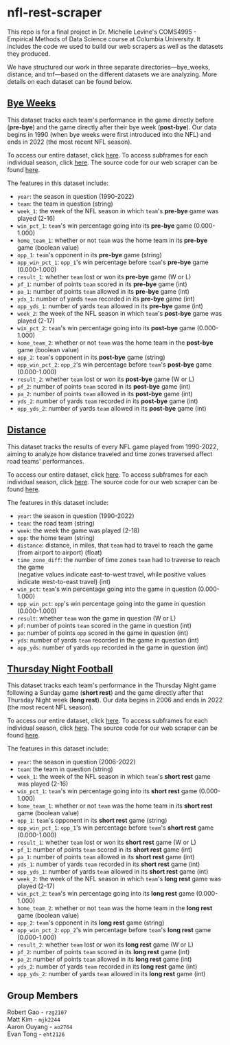 # nfl-rest-scraper
This repo is for a final project in Dr. Michelle Levine's COMS4995 - Empirical Methods of Data Science course at Columbia University. It includes the code we used to build our web scrapers as well as the datasets they produced.

We have structured our work in three separate directories—bye_weeks, distance, and tnf—based on the different datasets we are analyzing. More details on each dataset can be found below.

## [Bye Weeks](./bye_weeks)
This dataset tracks each team's performance in the game directly before (**pre-bye**) and the game directly after their bye week (**post-bye**). Our data begins in 1990 (when bye weeks were first introduced into the NFL) and ends in 2022 (the most recent NFL season).

To access our entire dataset, click [here](./bye_weeks/data/unseparated/bye_weeks_all.csv). To access subframes for each individual season, click [here](./bye_weeks/data/unseparated/individual_seasons). The source code for our web scraper can be found [here](./bye_weeks/bye_weeks.py).

The features in this dataset include:  
- `year`: the season in question (1990-2022)
- `team`: the team in question (string)
- `week_1`: the week of the NFL season in which `team`'s **pre-bye** game was played (2-16)
- `win_pct_1`: `team`'s win percentage going into its **pre-bye** game (0.000-1.000)
- `home_team_1`: whether or not `team` was the home team in its **pre-bye** game (boolean value)
- `opp_1`: `team`'s opponent in its **pre-bye** game (string)
- `opp_win_pct_1`: `opp_1`'s win percentage before `team`'s **pre-bye** game (0.000-1.000)
- `result_1`: whether `team` lost or won its **pre-bye** game (W or L)
- `pf_1`: number of points `team` scored in its **pre-bye** game (int)
- `pa_1`: number of points `team` allowed in its **pre-bye** game (int)
- `yds_1`: number of yards `team` recorded in its **pre-bye** game (int)
- `opp_yds_1`: number of yards `team` allowed in its **pre-bye** game (int)
- `week_2`: the week of the NFL season in which `team`'s **post-bye** game was played (2-17)
- `win_pct_2`: `team`'s win percentage going into its **post-bye** game (0.000-1.000)
- `home_team_2`: whether or not `team` was the home team in the **post-bye** game (boolean value)
- `opp_2`: `team`'s opponent in its **post-bye** game (string)
- `opp_win_pct_2`: `opp_2`'s win percentage before `team`'s **post-bye** game (0.000-1.000)
- `result_2`: whether `team` lost or won its **post-bye** game (W or L)
- `pf_2`: number of points `team` scored in its **post-bye** game (int)
- `pa_2`: number of points `team` allowed in its **post-bye** game (int)
- `yds_2`: number of yards `team` recorded in its **post-bye** game (int)
- `opp_yds_2`: number of yards `team` allowed in its **post-bye** game (int)

## [Distance](./distance)
This dataset tracks the results of every NFL game played from 1990-2022, aiming to analyze how distance traveled and time zones traversed affect road teams' performances.

To access our entire dataset, click [here](./distance/data/distance_all.md). To access subframes for each individual season, click [here](./distance/data/individual_seasons). The source code for our web scraper can be found [here](./distance/distance.py).

The features in this dataset include:
- `year`: the season in question (1990-2022)
- `team`: the road team (string)
- `week`: the week the game was played (2-18)
- `opp`: the home team (string)
- `distance`: distance, in miles, that `team` had to travel to reach the game (from airport to airport) (float)
- `time_zone_diff`: the number of time zones `team` had to traverse to reach the game  
(negative values indicate east-to-west travel, while positive values indicate west-to-east travel) (int)
- `win_pct`: `team`'s win percentage going into the game in question (0.000-1.000)
- `opp_win_pct`: `opp`'s win percentage going into the game in question (0.000-1.000)
- `result`: whether `team` won the game in question (W or L)
- `pf`: number of points `team` scored in the game in question (int)
- `pa`: number of points `opp` scored in the game in question (int)
- `yds`: number of yards `team` recorded in the game in question (int)
- `opp_yds`: number of yards `opp` recorded in the game in question (int)

## [Thursday Night Football](./tnf)
This dataset tracks each team's performance in the Thursday Night game following a Sunday game (**short rest**) and the game directly after that Thursday Night week (**long rest**). Our data begins in 2006 and ends in 2022 (the most recent NFL season).

To access our entire dataset, click [here](./tnf/data/unseparated/tnf_all.csv). To access subframes for each individual season, click [here](./tnf/data/unseparated/individual_seasons). The source code for our web scraper can be found [here](./tnf/tnf.py).

The features in this dataset include:  
- `year`: the season in question (2006-2022)
- `team`: the team in question (string)
- `week_1`: the week of the NFL season in which `team`'s **short rest** game was played (2-16)
- `win_pct_1`: `team`'s win percentage going into its **short rest** game (0.000-1.000)
- `home_team_1`: whether or not `team` was the home team in its **short rest** game (boolean value)
- `opp_1`: `team`'s opponent in its **short rest** game (string)
- `opp_win_pct_1`: `opp_1`'s win percentage before `team`'s **short rest** game (0.000-1.000)
- `result_1`: whether `team` lost or won its **short rest** game (W or L)
- `pf_1`: number of points `team` scored in its **short rest** game (int)
- `pa_1`: number of points `team` allowed in its **short rest** game (int)
- `yds_1`: number of yards `team` recorded in its **short rest** game (int)
- `opp_yds_1`: number of yards `team` allowed in its **short rest** game (int)
- `week_2`: the week of the NFL season in which `team`'s **long rest** game was played (2-17)
- `win_pct_2`: `team`'s win percentage going into its **long rest** game (0.000-1.000)
- `home_team_2`: whether or not `team` was the home team in the **long rest** game (boolean value)
- `opp_2`: `team`'s opponent in its **long rest** game (string)
- `opp_win_pct_2`: `opp_2`'s win percentage before `team`'s **long rest** game (0.000-1.000)
- `result_2`: whether `team` lost or won its **long rest** game (W or L)
- `pf_2`: number of points `team` scored in its **long rest** game (int)
- `pa_2`: number of points `team` allowed in its **long rest** game (int)
- `yds_2`: number of yards `team` recorded in its **long rest** game (int)
- `opp_yds_2`: number of yards `team` allowed in its **long rest** game (int)

## Group Members
Robert Gao - `rzg2107`  
Matt Kim - `mjk2244`  
Aaron Ouyang - `ao2764`  
Evan Tong - `eht2126`
